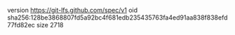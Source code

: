 version https://git-lfs.github.com/spec/v1
oid sha256:128be3868807fd5a92bc4f681edb235435763fa4ed91aa838f838efd77fd82ec
size 2718
